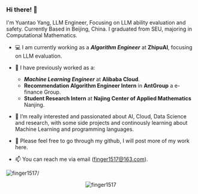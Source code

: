 ### Hi there! 👋


I'm Yuantao Yang, LLM Engineer, Focusing on LLM ability evaluation and safety. 
Currently Based in Beijing, China.
I graduated from SEU, majoring in Computational Mathematics. 

- 💻 I am currently working as a ***Algorithm Engineer*** at **ZhipuAI**, focusing on LLM evaluation.
- 🔭 I have previously worked as a:
   - ***Machine Learning Engineer*** at **Alibaba Cloud**. 
   - **Recommendation Algorithm Engineer Intern** in **AntGroup** a e-finance Group.
   - **Student Research Intern** at **Najing Center of Applied Mathematics** Nanjing.

- 🤔 I’m really interested and passionated about AI, Cloud, Data Science and research, with some side projects and continously learning about Machine Learning and programming languages.
- 💬 Please feel free to go through my github, I will post more of my work here.
- 📫 You can reach me via email (finger1517@163.com).

<p align="left"> <img src=https://komarev.com/ghpvc/?username=finger1517 alt=finger1517/> </p>

<p align="center"> <img src=https://github-readme-stats.vercel.app/api?username=finger1517&show_icons=true alt=finger1517 /> </p>
